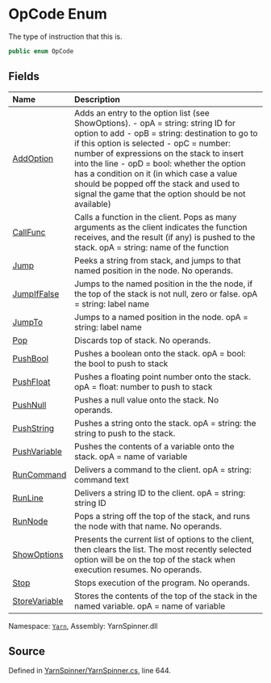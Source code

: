 # OpCode Enum

The type of instruction that this is.


```csharp
public enum OpCode
```



## Fields
|Name|Description|
|:---|:---|
|[AddOption](/api/csharp/yarn/instruction.types.opcode.addoption.md)| Adds an entry to the option list (see ShowOptions). - opA = string: string ID for option to add - opB = string: destination to go to if this option is selected - opC = number: number of expressions on the stack to insert into the line - opD = bool: whether the option has a condition on it (in which case a value should be popped off the stack and used to signal the game that the option should be not available) |
|[CallFunc](/api/csharp/yarn/instruction.types.opcode.callfunc.md)| Calls a function in the client. Pops as many arguments as the client indicates the function receives, and the result (if any) is pushed to the stack.		 opA = string: name of the function |
|[Jump](/api/csharp/yarn/instruction.types.opcode.jump.md)| Peeks a string from stack, and jumps to that named position in the node.  No operands. |
|[JumpIfFalse](/api/csharp/yarn/instruction.types.opcode.jumpiffalse.md)| Jumps to the named position in the the node, if the top of the stack is not null, zero or false. opA = string: label name  |
|[JumpTo](/api/csharp/yarn/instruction.types.opcode.jumpto.md)| Jumps to a named position in the node. opA = string: label name |
|[Pop](/api/csharp/yarn/instruction.types.opcode.pop.md)| Discards top of stack. No operands. |
|[PushBool](/api/csharp/yarn/instruction.types.opcode.pushbool.md)| Pushes a boolean onto the stack. opA = bool: the bool to push to stack |
|[PushFloat](/api/csharp/yarn/instruction.types.opcode.pushfloat.md)| Pushes a floating point number onto the stack. opA = float: number to push to stack |
|[PushNull](/api/csharp/yarn/instruction.types.opcode.pushnull.md)| Pushes a null value onto the stack. No operands. |
|[PushString](/api/csharp/yarn/instruction.types.opcode.pushstring.md)| Pushes a string onto the stack. opA = string: the string to push to the stack. |
|[PushVariable](/api/csharp/yarn/instruction.types.opcode.pushvariable.md)| Pushes the contents of a variable onto the stack. opA = name of variable  |
|[RunCommand](/api/csharp/yarn/instruction.types.opcode.runcommand.md)| Delivers a command to the client. opA = string: command text |
|[RunLine](/api/csharp/yarn/instruction.types.opcode.runline.md)| Delivers a string ID to the client. opA = string: string ID |
|[RunNode](/api/csharp/yarn/instruction.types.opcode.runnode.md)| Pops a string off the top of the stack, and runs the node with that name. No operands. |
|[ShowOptions](/api/csharp/yarn/instruction.types.opcode.showoptions.md)| Presents the current list of options to the client, then clears the list. The most recently selected option will be on the top of the stack when execution resumes. No operands. |
|[Stop](/api/csharp/yarn/instruction.types.opcode.stop.md)| Stops execution of the program. No operands. |
|[StoreVariable](/api/csharp/yarn/instruction.types.opcode.storevariable.md)| Stores the contents of the top of the stack in the named variable.  opA = name of variable |
<div class="class-metadata">

Namespace: [`Yarn`](/api/csharp/yarn/README.md), Assembly: YarnSpinner.dll
</div>

## Source
Defined in [YarnSpinner/YarnSpinner.cs](https://github.com/YarnSpinnerTool/YarnSpinner//blob/develop/YarnSpinner/YarnSpinner.cs#L644), line 644.
